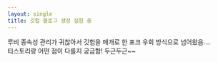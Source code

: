 ```yaml
---
layout: single
title: 깃헙 블로그 생성 실험 중
---
```

루비 종속성 관리가 귀찮아서 깃헙을 매개로 한 포크 우회 방식으로 넘어왔음....
<br/>
티스토리랑 어떤 점이 다를지 궁금함! 두근두근~~
